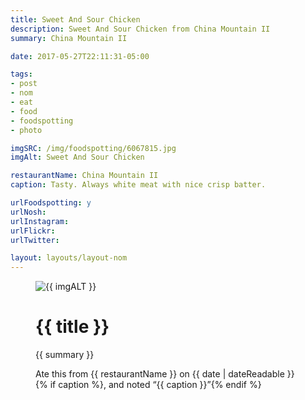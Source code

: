 ```yaml
---
title: Sweet And Sour Chicken
description: Sweet And Sour Chicken from China Mountain II
summary: China Mountain II

date: 2017-05-27T22:11:31-05:00

tags:
- post
- nom
- eat
- food
- foodspotting
- photo

imgSRC: /img/foodspotting/6067815.jpg
imgAlt: Sweet And Sour Chicken

restaurantName: China Mountain II
caption: Tasty. Always white meat with nice crisp batter.

urlFoodspotting: y
urlNosh:
urlInstagram:
urlFlickr:
urlTwitter:

layout: layouts/layout-nom
---
```

<figure class="nom">
	<img class="u-photo img-border" src="{{ imgSRC }}" alt="{{ imgALT }}">
	<figcaption>
		<h1 class="title p-name">{{ title }}</h1>
		<p class="summary">{{ summary }}</p>
		<p>Ate this from {{ restaurantName }} on <time class="dt-published" datetime="{{ date | dateIso }}">{{ date | dateReadable }}</time>{% if caption %}, and noted <q class="caption">{{ caption }}</q>{% endif %}
	</figcaption>
</figure>